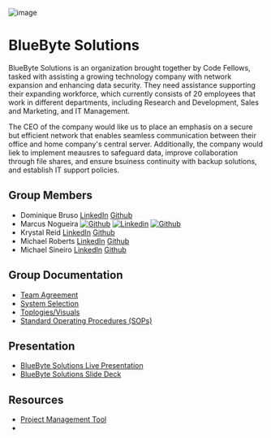 ![image](https://github.com/BlueByteSolutions/BlueByte/assets/147365506/731fcbed-cbd6-416c-93e1-66f462511cee)


# BlueByte Solutions

BlueByte Solutions is an organization brought together by Code Fellows, tasked with assisting a growing technology company with network expansion and enhancing data security. They need assistance supporting their expanding workforce, which currently consists of 20 employees that work in different departments, including Research and Development, Sales and Marketing, and IT Management.

The CEO of the company would like us to place an emphasis on a secure but efficient network that enables seamless communication between their office and home company's central server. Additionally, the company would liek to implement meausres to safeguard data, improve collaboration through file shares, and ensure bsuiness continuity with backup solutions, and establish IT support policies. 

## Group Members
- Dominique Bruso [LinkedIn](https://www.linkedin.com/in/dominique-bruso-7005b827a/) [Github](https://github.com/nbruno)
- Marcus Nogueira [![Github](https://i.ibb.co/WtmHqPv/github-mark-dark-mode.png#gh-dark-mode-only)](https://github.com/marcusvno)  [![Linkedin](https://i.stack.imgur.com/gVE0j.png)](https://www.linkedin.com/in/marcusvno) [![Github](https://i.ibb.co/Gcp2RPq/github-mark-light-mode.png#gh-light-mode-only)](https://github.com/marcusvno)
- Krystal Reid [LinkedIn](https://www.linkedin.com/in/krystalbsreid/) [Github](https://github.com/thechaoskrys)
- Michael Roberts [LinkedIn](https://www.linkedin.com/in/michael-roberts33/) [Github](https://github.com/Mjroberts7)
- Michael Sineiro [LinkedIn](https://www.linkedin.com/in/michael-sineiro-4784b517b/) [Github](https://github.com/KrustyKode)

## Group Documentation
- [Team Agreement](groupdocumentation/teamagreement.pdf)
- [System Selection](groupdocumentation/systemselection.pdf)
- [Toplogies/Visuals](groupdocumentation/topologies-visuals)
- [Standard Operating Procedures (SOPs)](groupdocumentation/sops)

## Presentation
- [BlueByte Solutions Live Presentation]()
- [BlueByte Solutions Slide Deck]()

## Resources
- [Project Management Tool](https://github.com/users/thechaoskrys/projects/2)
- 

